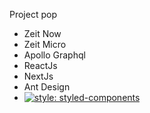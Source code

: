 Project pop

- Zeit Now
- Zeit Micro
- Apollo Graphql
- ReactJs
- NextJs
- Ant Design
- [![style: styled-components](https://img.shields.io/badge/style-%F0%9F%92%85%20styled--components-orange.svg?colorB=daa357&colorA=db748e)](https://github.com/styled-components/styled-components)

